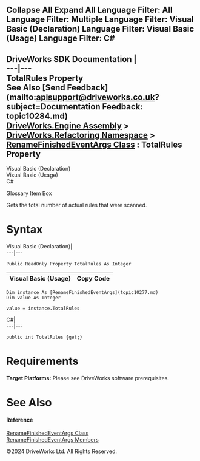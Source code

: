        

 Collapse All Expand All  Language Filter: All  Language Filter: Multiple  Language Filter: Visual Basic (Declaration) Language Filter: Visual Basic (Usage) Language Filter: C#  
---  
DriveWorks SDK Documentation  |   
---|---  
TotalRules Property   
See Also [Send Feedback](mailto:apisupport@driveworks.co.uk?subject=Documentation Feedback: topic10284.md)  
[DriveWorks.Engine Assembly](topic2156.md) > [DriveWorks.Refactoring Namespace](topic10266.md) > [RenameFinishedEventArgs Class](topic10277.md) : TotalRules Property  
---  
  
Visual Basic (Declaration)    
Visual Basic (Usage)    
C# 

Glossary Item Box

Gets the total number of actual rules that were scanned. 

# Syntax

Visual Basic (Declaration)|   
---|---  
      
    
    Public ReadOnly Property TotalRules As Integer  
  
Visual Basic (Usage)| Copy Code  
---|---  
      
    
    Dim instance As [RenameFinishedEventArgs](topic10277.md)
    Dim value As Integer
     
    value = instance.TotalRules  
  
C#|   
---|---  
      
    
    public int TotalRules {get;}  
  
# Requirements

**Target Platforms:** Please see DriveWorks software prerequisites.

# See Also

#### Reference

[RenameFinishedEventArgs Class](topic10277.md)   
[RenameFinishedEventArgs Members](topic10278.md)

©2024 DriveWorks Ltd. All Rights Reserved.
